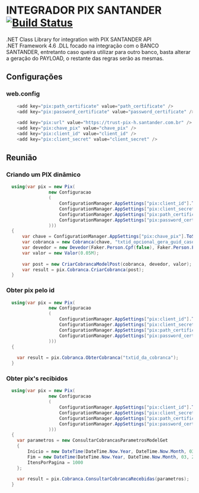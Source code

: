 # INTEGRADOR PIX SANTANDER [![Build Status](https://secure.travis-ci.org/morrisjs/morris.js.png?branch=master)](http://travis-ci.org/morrisjs/morris.js)
.NET Class Library for integration with PIX SANTANDER API <br />
.NET Framework 4.6
.DLL focado na integração com o BANCO SANTANDER, entretanto caso queira utilizar para outro banco, basta alterar a geração do PAYLOAD, o restante das regras serão as mesmas.

## Configurações
### web.config
```c#
    <add key="pix:path_certificate" value="path_certificate" />
    <add key="pix:password_certificate" value="password_certificate" />
    
    <add key="pix:url" value="https://trust-pix-h.santander.com.br" />
    <add key="pix:chave_pix" value="chave_pix" />
    <add key="pix:client_id" value="client_id" />
    <add key="pix:client_secret" value="client_secret" />
```

## Reunião
### Criando um PIX dinâmico
```c#                                    
  using(var pix = new Pix(
                new Configuracao
                (
                    ConfigurationManager.AppSettings["pix:client_id"].ToString(), 
                    ConfigurationManager.AppSettings["pix:client_secret"].ToString(),
                    ConfigurationManager.AppSettings["pix:path_certificate"].ToString(),
                    ConfigurationManager.AppSettings["pix:password_certificate"].ToString()
                )))
  {
      var chave = ConfigurationManager.AppSettings["pix:chave_pix"].ToString();
      var cobranca = new Cobranca(chave, "txtid_opcional_gera_guid_caso_ignorado");
      var devedor = new Devedor(Faker.Person.Cpf(false), Faker.Person.FullName);
      var valor = new Valor(0.05M);
      
      var post = new CriarCobrancaModelPost(cobranca, devedor, valor);
      var result = pix.Cobranca.CriarCobranca(post);
  }                   
```

### Obter pix pelo id
```c#
  using(var pix = new Pix(
                new Configuracao
                (
                    ConfigurationManager.AppSettings["pix:client_id"].ToString(), 
                    ConfigurationManager.AppSettings["pix:client_secret"].ToString(),
                    ConfigurationManager.AppSettings["pix:path_certificate"].ToString(),
                    ConfigurationManager.AppSettings["pix:password_certificate"].ToString()
                )))
  {
                              
    var result = pix.Cobranca.ObterCobranca("txtid_da_cobranca");
  }   
```

### Obter pix's recibidos
```c#
  using(var pix = new Pix(
                new Configuracao
                (
                    ConfigurationManager.AppSettings["pix:client_id"].ToString(), 
                    ConfigurationManager.AppSettings["pix:client_secret"].ToString(),
                    ConfigurationManager.AppSettings["pix:path_certificate"].ToString(),
                    ConfigurationManager.AppSettings["pix:password_certificate"].ToString()
                )))
  {
    var parametros = new ConsultarCobrancasParametrosModelGet
    {
        Inicio = new DateTime(DateTime.Now.Year, DateTime.Now.Month, 03, 0, 0, 0).ToString("s") + "Z",
        Fim = new DateTime(DateTime.Now.Year, DateTime.Now.Month, 03, 23, 59, 59).ToString("s") + "Z",
        ItensPorPagina = 1000
    };
                                          
    var result = pix.Cobranca.ConsultarCobrancaRecebidas(parametros);
  }   
```
